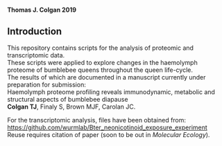#### Thomas J. Colgan 2019

## Introduction  
This repository contains scripts for the analysis of proteomic and transcriptomic data.  
These scripts were applied to explore changes in the haemolymph proteome of bumblebee queens throughout the queen life-cycle.  
The results of which are documented in a manuscript currently under preparation for submission:  
Haemolymph proteome profiling reveals immunodynamic, metabolic and structural aspects of bumblebee diapause  
<b>Colgan TJ</b>, Finaly S, Brown MJF, Carolan JC.  

For the transcriptomic analysis, files have been obtained from:  
https://github.com/wurmlab/Bter_neonicotinoid_exposure_experiment  
Reuse requires citation of paper (soon to be out in _Molecular Ecology_).  
